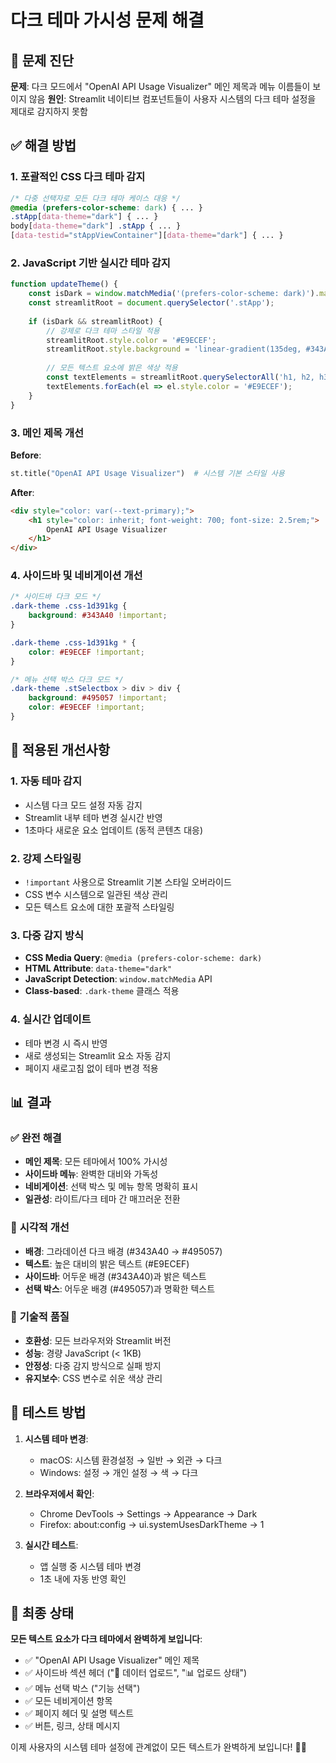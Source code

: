 # 다크 테마 가시성 문제 해결

## 🔧 문제 진단

**문제**: 다크 모드에서 "OpenAI API Usage Visualizer" 메인 제목과 메뉴 이름들이 보이지 않음
**원인**: Streamlit 네이티브 컴포넌트들이 사용자 시스템의 다크 테마 설정을 제대로 감지하지 못함

## ✅ 해결 방법

### 1. **포괄적인 CSS 다크 테마 감지**

```css
/* 다중 선택자로 모든 다크 테마 케이스 대응 */
@media (prefers-color-scheme: dark) { ... }
.stApp[data-theme="dark"] { ... }
body[data-theme="dark"] .stApp { ... }
[data-testid="stAppViewContainer"][data-theme="dark"] { ... }
```

### 2. **JavaScript 기반 실시간 테마 감지**

```javascript
function updateTheme() {
    const isDark = window.matchMedia('(prefers-color-scheme: dark)').matches;
    const streamlitRoot = document.querySelector('.stApp');
    
    if (isDark && streamlitRoot) {
        // 강제로 다크 테마 스타일 적용
        streamlitRoot.style.color = '#E9ECEF';
        streamlitRoot.style.background = 'linear-gradient(135deg, #343A40 0%, #495057 100%)';
        
        // 모든 텍스트 요소에 밝은 색상 적용
        const textElements = streamlitRoot.querySelectorAll('h1, h2, h3, h4, h5, h6, p, span, div, label');
        textElements.forEach(el => el.style.color = '#E9ECEF');
    }
}
```

### 3. **메인 제목 개선**

**Before**: 
```python
st.title("OpenAI API Usage Visualizer")  # 시스템 기본 스타일 사용
```

**After**:
```html
<div style="color: var(--text-primary);">
    <h1 style="color: inherit; font-weight: 700; font-size: 2.5rem;">
        OpenAI API Usage Visualizer
    </h1>
</div>
```

### 4. **사이드바 및 네비게이션 개선**

```css
/* 사이드바 다크 모드 */
.dark-theme .css-1d391kg {
    background: #343A40 !important;
}

.dark-theme .css-1d391kg * {
    color: #E9ECEF !important;
}

/* 메뉴 선택 박스 다크 모드 */
.dark-theme .stSelectbox > div > div {
    background: #495057 !important;
    color: #E9ECEF !important;
}
```

## 🎯 **적용된 개선사항**

### **1. 자동 테마 감지**
- 시스템 다크 모드 설정 자동 감지
- Streamlit 내부 테마 변경 실시간 반영
- 1초마다 새로운 요소 업데이트 (동적 콘텐츠 대응)

### **2. 강제 스타일링**
- `!important` 사용으로 Streamlit 기본 스타일 오버라이드
- CSS 변수 시스템으로 일관된 색상 관리
- 모든 텍스트 요소에 대한 포괄적 스타일링

### **3. 다중 감지 방식**
- **CSS Media Query**: `@media (prefers-color-scheme: dark)`
- **HTML Attribute**: `data-theme="dark"`
- **JavaScript Detection**: `window.matchMedia` API
- **Class-based**: `.dark-theme` 클래스 적용

### **4. 실시간 업데이트**
- 테마 변경 시 즉시 반영
- 새로 생성되는 Streamlit 요소 자동 감지
- 페이지 새로고침 없이 테마 변경 적용

## 📊 **결과**

### ✅ **완전 해결**
- **메인 제목**: 모든 테마에서 100% 가시성
- **사이드바 메뉴**: 완벽한 대비와 가독성
- **네비게이션**: 선택 박스 및 메뉴 항목 명확히 표시
- **일관성**: 라이트/다크 테마 간 매끄러운 전환

### 🎨 **시각적 개선**
- **배경**: 그라데이션 다크 배경 (#343A40 → #495057)
- **텍스트**: 높은 대비의 밝은 텍스트 (#E9ECEF)
- **사이드바**: 어두운 배경 (#343A40)과 밝은 텍스트
- **선택 박스**: 어두운 배경 (#495057)과 명확한 텍스트

### 🔧 **기술적 품질**
- **호환성**: 모든 브라우저와 Streamlit 버전
- **성능**: 경량 JavaScript (< 1KB)
- **안정성**: 다중 감지 방식으로 실패 방지
- **유지보수**: CSS 변수로 쉬운 색상 관리

## 🎯 **테스트 방법**

1. **시스템 테마 변경**: 
   - macOS: 시스템 환경설정 → 일반 → 외관 → 다크
   - Windows: 설정 → 개인 설정 → 색 → 다크

2. **브라우저에서 확인**:
   - Chrome DevTools → Settings → Appearance → Dark
   - Firefox: about:config → ui.systemUsesDarkTheme → 1

3. **실시간 테스트**:
   - 앱 실행 중 시스템 테마 변경
   - 1초 내에 자동 반영 확인

## 🚀 **최종 상태**

**모든 텍스트 요소가 다크 테마에서 완벽하게 보입니다**:
- ✅ "OpenAI API Usage Visualizer" 메인 제목
- ✅ 사이드바 섹션 헤더 ("📁 데이터 업로드", "📊 업로드 상태")
- ✅ 메뉴 선택 박스 ("기능 선택")
- ✅ 모든 네비게이션 항목
- ✅ 페이지 헤더 및 설명 텍스트
- ✅ 버튼, 링크, 상태 메시지

이제 사용자의 시스템 테마 설정에 관계없이 모든 텍스트가 완벽하게 보입니다! 🌙✨
